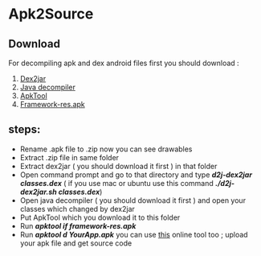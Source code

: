 # Apk2Source
## Download
For decompiling apk and dex android files first you should download :
1. [Dex2jar](https://github.com/pxb1988/dex2jar)
2. [Java decompiler](http://java-decompiler.github.io/)
3. [ApkTool](https://ibotpeaches.github.io/Apktool/install/)
4. [Framework-res.apk](https://androidfilehost.com/?fid=23212708291677144)

## steps:
 - Rename .apk file to .zip 
   now you can see drawables
 - Extract .zip file in same folder
 - Extract dex2jar ( you should download it first ) in that folder
 - Open command prompt and go to that directory and type ***d2j-dex2jar classes.dex*** 
   ( if you use mac or ubuntu use this command ***./d2j-dex2jar.sh classes.dex***)
 - Open java decompiler ( you should download it first ) and open your classes which changed by dex2jar
 - Put ApkTool which you download it to this folder
 - Run ***apktool if framework-res.apk***
 - Run ***apktool d YourApp.apk***
you can use [this](http://www.javadecompilers.com/apk) online tool too ; upload your apk file and get source code 
